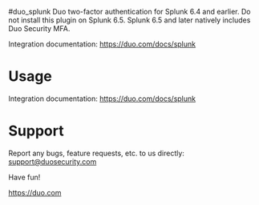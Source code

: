 #duo_splunk
Duo two-factor authentication for Splunk 6.4 and earlier. Do not install this plugin on Splunk 6.5. Splunk 6.5 and later natively includes Duo Security MFA.

Integration documentation: <https://duo.com/docs/splunk>
 
# Usage

Integration documentation: <https://duo.com/docs/splunk>

# Support

Report any bugs, feature requests, etc. to us directly:
support@duosecurity.com

Have fun!

<https://duo.com>
